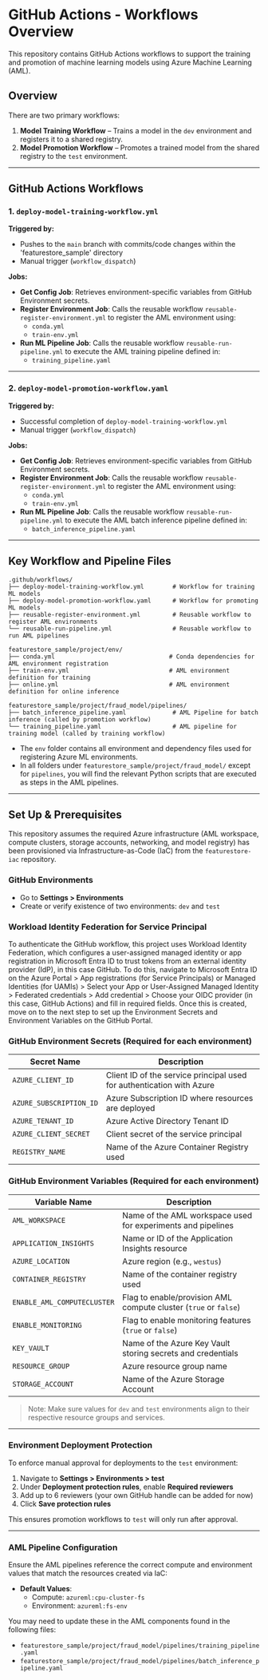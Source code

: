 # GitHub Actions - Workflows Overview
 
This repository contains GitHub Actions workflows to support the training and promotion of machine learning models using Azure Machine Learning (AML).  
 
## Overview
 
There are two primary workflows:
 
1. **Model Training Workflow** – Trains a model in the `dev` environment and registers it to a shared registry.
2. **Model Promotion Workflow** – Promotes a trained model from the shared registry to the `test` environment.
 
---
 
## GitHub Actions Workflows
 
### 1. `deploy-model-training-workflow.yml`
 
**Triggered by:**
- Pushes to the `main` branch with commits/code changes within the 'featurestore_sample' directory
- Manual trigger (`workflow_dispatch`)
 
**Jobs:**
- **Get Config Job**: Retrieves environment-specific variables from GitHub Environment secrets.
- **Register Environment Job**: Calls the reusable workflow `reusable-register-environment.yml` to register the AML environment using:
  - `conda.yml`
  - `train-env.yml`
- **Run ML Pipeline Job**: Calls the reusable workflow `reusable-run-pipeline.yml` to execute the AML training pipeline defined in:
  - `training_pipeline.yaml`
 
---
 
### 2. `deploy-model-promotion-workflow.yaml`
 
**Triggered by:**
- Successful completion of `deploy-model-training-workflow.yml`
- Manual trigger (`workflow_dispatch`)
 
**Jobs:**
- **Get Config Job**: Retrieves environment-specific variables from GitHub Environment secrets.
- **Register Environment Job**: Calls the reusable workflow `reusable-register-environment.yml` to register the AML environment using:
  - `conda.yml`
  - `train-env.yml`
- **Run ML Pipeline Job**: Calls the reusable workflow `reusable-run-pipeline.yml` to execute the AML batch inference pipeline defined in:
  - `batch_inference_pipeline.yaml`
 
---
 
## Key Workflow and Pipeline Files
 
```
.github/workflows/
├── deploy-model-training-workflow.yml        # Workflow for training ML models
├── deploy-model-promotion-workflow.yaml      # Workflow for promoting ML models
├── reusable-register-environment.yml         # Reusable workflow to register AML environments
└── reusable-run-pipeline.yml                 # Reusable workflow to run AML pipelines

featurestore_sample/project/env/
├── conda.yml                                # Conda dependencies for AML environment registration
├── train-env.yml                            # AML environment definition for training
├── online.yml                               # AML environment definition for online inference

featurestore_sample/project/fraud_model/pipelines/
├── batch_inference_pipeline.yaml             # AML Pipeline for batch inference (called by promotion workflow)
└── training_pipeline.yaml                    # AML pipeline for training model (called by training workflow)
```

- The `env` folder contains all environment and dependency files used for registering Azure ML environments.
- In all folders under `featurestore_sample/project/fraud_model/` except for `pipelines`, you will find the relevant Python scripts that are executed as steps in the AML pipelines.
 
---
 
## Set Up & Prerequisites
 
This repository assumes the required Azure infrastructure (AML workspace, compute clusters, storage accounts, networking, and model registry) has been provisioned via Infrastructure-as-Code (IaC) from the `featurestore-iac` repository.
 
### GitHub Environments
 
- Go to **Settings > Environments**
- Create or verify existence of two environments: `dev` and `test`

### Workload Identity Federation for Service Principal 

To authenticate the GitHub workflow, this project uses Workload Identity Federation, which configures a user-assigned managed identity or app registration in Microsoft Entra ID to trust tokens from an external identity provider (IdP), in this case GitHub. To do this, navigate to Microsoft Entra ID on the Azure Portal > App registrations (for Service Principals) or Managed Identities (for UAMIs) > Select your App or User-Assigned Managed Identity > Federated credentials > Add credential > Choose your OIDC provider (in this case, GitHub Actions) and fill in required fields. Once this is created, move on to the next step to set up the Environment Secrets and Environment Variables on the GitHub Portal.

### GitHub Environment Secrets (Required for each environment)
 
| Secret Name             | Description                                                                 |
|-------------------------|-----------------------------------------------------------------------------|
| `AZURE_CLIENT_ID`       | Client ID of the service principal used for authentication with Azure       |
| `AZURE_SUBSCRIPTION_ID` | Azure Subscription ID where resources are deployed                          |
| `AZURE_TENANT_ID`       | Azure Active Directory Tenant ID                                            |
| `AZURE_CLIENT_SECRET`   | Client secret of the service principal                                      |
| `REGISTRY_NAME`         | Name of the Azure Container Registry used                                   |
 
### GitHub Environment Variables (Required for each environment)
 
| Variable Name             | Description                                                                 |
|---------------------------|-----------------------------------------------------------------------------|
| `AML_WORKSPACE`           | Name of the AML workspace used for experiments and pipelines                |
| `APPLICATION_INSIGHTS`    | Name or ID of the Application Insights resource                             |
| `AZURE_LOCATION`          | Azure region (e.g., `westus`)                                               |
| `CONTAINER_REGISTRY`      | Name of the container registry used                                         |
| `ENABLE_AML_COMPUTECLUSTER` | Flag to enable/provision AML compute cluster (`true` or `false`)          |
| `ENABLE_MONITORING`       | Flag to enable monitoring features (`true` or `false`)                      |
| `KEY_VAULT`               | Name of the Azure Key Vault storing secrets and credentials                 |
| `RESOURCE_GROUP`          | Azure resource group name                                                   |
| `STORAGE_ACCOUNT`         | Name of the Azure Storage Account                                           |
 
> Note:  Make sure values for `dev` and `test` environments align to their respective resource groups and services.
 
---
 
### Environment Deployment Protection 
 
To enforce manual approval for deployments to the `test` environment:
 
1. Navigate to **Settings > Environments > test**
2. Under **Deployment protection rules**, enable **Required reviewers**
3. Add up to 6 reviewers (your own GitHub handle can be added for now)
4. Click **Save protection rules**
 
This ensures promotion workflows to `test` will only run after approval.
 
---
 
### AML Pipeline Configuration
 
Ensure the AML pipelines reference the correct compute and environment values that match the resources created via IaC:
 
- **Default Values**:
  - Compute: `azureml:cpu-cluster-fs`
  - Environment: `azureml:fs-env`
 
You may need to update these in the AML components found in the following files:
 
- `featurestore_sample/project/fraud_model/pipelines/training_pipeline.yaml`
- `featurestore_sample/project/fraud_model/pipelines/batch_inference_pipeline.yaml`
